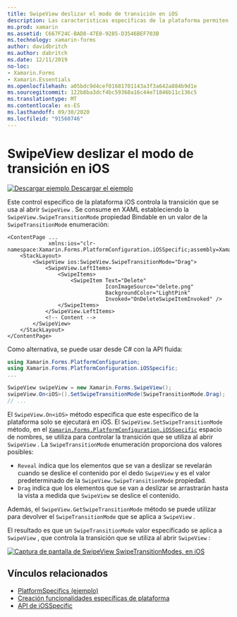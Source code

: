 ```yaml
---
title: SwipeView deslizar el modo de transición en iOS
description: Las características específicas de la plataforma permiten consumir funcionalidad que solo está disponible en una plataforma específica, sin necesidad de implementar representadores o efectos personalizados. En este artículo se explica cómo consumir la plataforma específica de iOS que controla la transición que se usa al abrir un SwipeView.
ms.prod: xamarin
ms.assetid: C667F24C-BAD8-47E0-9285-D3546BEF703B
ms.technology: xamarin-forms
author: davidbritch
ms.author: dabritch
ms.date: 12/11/2019
no-loc:
- Xamarin.Forms
- Xamarin.Essentials
ms.openlocfilehash: a05bdc9d4cef01681701143a3f3a642a884b9d1e
ms.sourcegitcommit: 122b8ba3dcf4bc59368a16c44e71846b11c136c5
ms.translationtype: MT
ms.contentlocale: es-ES
ms.lasthandoff: 09/30/2020
ms.locfileid: "91560746"
---
```

# <a name="swipeview-swipe-transition-mode-on-ios"></a>SwipeView deslizar el modo de transición en iOS

[![Descargar ejemplo](~/media/shared/download.png) Descargar el ejemplo](https://docs.microsoft.com/samples/xamarin/xamarin-forms-samples/userinterface-platformspecifics)

Este control específico de la plataforma iOS controla la transición que se usa al abrir `SwipeView` . Se consume en XAML estableciendo la `SwipeView.SwipeTransitionMode` propiedad Bindable en un valor de la `SwipeTransitionMode` enumeración:

```xaml
<ContentPage ...
             xmlns:ios="clr-namespace:Xamarin.Forms.PlatformConfiguration.iOSSpecific;assembly=Xamarin.Forms.Core">
    <StackLayout>
        <SwipeView ios:SwipeView.SwipeTransitionMode="Drag">
            <SwipeView.LeftItems>
                <SwipeItems>
                    <SwipeItem Text="Delete"
                               IconImageSource="delete.png"
                               BackgroundColor="LightPink"
                               Invoked="OnDeleteSwipeItemInvoked" />
                </SwipeItems>
            </SwipeView.LeftItems>
            <!-- Content -->
        </SwipeView>
    </StackLayout>
</ContentPage>
```

Como alternativa, se puede usar desde C# con la API fluida:

```csharp
using Xamarin.Forms.PlatformConfiguration;
using Xamarin.Forms.PlatformConfiguration.iOSSpecific;
...

SwipeView swipeView = new Xamarin.Forms.SwipeView();
swipeView.On<iOS>().SetSwipeTransitionMode(SwipeTransitionMode.Drag);
// ...
```

El `SwipeView.On<iOS>` método especifica que este específico de la plataforma solo se ejecutará en iOS. El `SwipeView.SetSwipeTransitionMode` método, en el [`Xamarin.Forms.PlatformConfiguration.iOSSpecific`](xref:Xamarin.Forms.PlatformConfiguration.iOSSpecific) espacio de nombres, se utiliza para controlar la transición que se utiliza al abrir `SwipeView` . La `SwipeTransitionMode` enumeración proporciona dos valores posibles:

- `Reveal` indica que los elementos que se van a deslizar se revelarán cuando se deslice el contenido por el dedo `SwipeView` y es el valor predeterminado de la `SwipeView.SwipeTransitionMode` propiedad.
- `Drag` indica que los elementos que se van a deslizar se arrastrarán hasta la vista a medida que `SwipeView` se deslice el contenido.

Además, el `SwipeView.GetSwipeTransitionMode` método se puede utilizar para devolver el `SwipeTransitionMode` que se aplica a `SwipeView` .

El resultado es que un `SwipeTransitionMode` valor especificado se aplica a `SwipeView` , que controla la transición que se utiliza al abrir `SwipeView` :

[![Captura de pantalla de SwipeView SwipeTransitionModes, en iOS](swipeview-swipetransitionmode-images/swipetransitionmode.png "SwipeTransitionModes en iOS")](swipeview-swipetransitionmode-images/swipetransitionmode-large.png#lightbox "SwipeTransitionModes en iOS")

## <a name="related-links"></a>Vínculos relacionados

- [PlatformSpecifics (ejemplo)](/samples/xamarin/xamarin-forms-samples/userinterface-platformspecifics)
- [Creación funcionalidades específicas de plataforma](~/xamarin-forms/platform/platform-specifics/index.md#creating-platform-specifics)
- [API de iOSSpecific](xref:Xamarin.Forms.PlatformConfiguration.iOSSpecific)